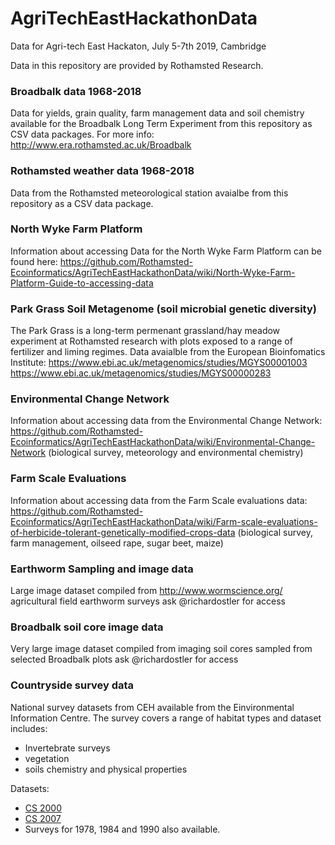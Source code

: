 # AgriTechEastHackathonData
Data for Agri-tech East Hackaton, July 5-7th 2019, Cambridge

Data in this repository are provided by Rothamsted Research.

### Broadbalk data 1968-2018
Data for yields, grain quality, farm management data and soil chemistry available for the Broadbalk Long Term Experiment from this repository as CSV data packages.
For more info: http://www.era.rothamsted.ac.uk/Broadbalk

### Rothamsted weather data 1968-2018
Data from the Rothamsted meteorological station avaialbe from this repository as a CSV data package.

### North Wyke Farm Platform
Information about accessing Data for the North Wyke Farm Platform can be found here:  https://github.com/Rothamsted-Ecoinformatics/AgriTechEastHackathonData/wiki/North-Wyke-Farm-Platform-Guide-to-accessing-data

### Park Grass Soil Metagenome (soil microbial genetic diversity)
The Park Grass is a long-term permenant grassland/hay meadow experiment at Rothamsted research with plots exposed to a range of fertilizer and liming regimes. 
Data avaialble from the European Bioinfomatics Institute:
https://www.ebi.ac.uk/metagenomics/studies/MGYS00001003
https://www.ebi.ac.uk/metagenomics/studies/MGYS00000283

### Environmental Change Network
Information about accessing data from the Environmental Change Network: https://github.com/Rothamsted-Ecoinformatics/AgriTechEastHackathonData/wiki/Environmental-Change-Network (biological survey, meteorology and environmental chemistry)

### Farm Scale Evaluations
Information about accessing data from the Farm Scale evaluations data: https://github.com/Rothamsted-Ecoinformatics/AgriTechEastHackathonData/wiki/Farm-scale-evaluations-of-herbicide-tolerant-genetically-modified-crops-data (biological survey, farm management, oilseed rape, sugar beet, maize)

### Earthworm Sampling and image data 
Large image dataset compiled from http://www.wormscience.org/ agricultural field earthworm surveys 
ask @richardostler for access

### Broadbalk soil core image data
Very large image dataset compiled from imaging soil cores sampled from selected Broadbalk plots
ask @richardostler for access

### Countryside survey data
National survey datasets from CEH available from the Einvironmental Information Centre. The survey covers a range of habitat types and dataset includes:
* Invertebrate surveys
* vegetation
* soils chemistry and physical properties

Datasets:
* [CS 2000](https://catalogue.ceh.ac.uk/documents/b535ca33-c5e3-48fa-9912-ee9c0502ba1b)
* [CS 2007](https://catalogue.ceh.ac.uk/documents/28eb9005-7154-4207-b086-e3bdcd61de4a)
* Surveys for 1978, 1984 and 1990 also available. 

